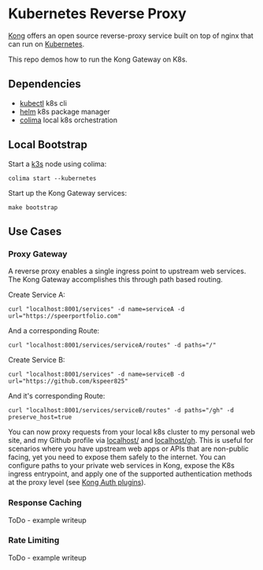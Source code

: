 # Kubernetes Reverse Proxy

[Kong](https://konghq.com/) offers an open source reverse-proxy service built on top of nginx that can run on [Kubernetes](https://docs.konghq.com/gateway/3.8.x/install/kubernetes/proxy/).

This repo demos how to run the Kong Gateway on K8s.

## Dependencies

* [kubectl](https://kubernetes.io/docs/tasks/tools/install-kubectl-macos/) k8s cli
* [helm](https://helm.sh/docs/intro/quickstart/) k8s package manager
* [colima](https://github.com/abiosoft/colima) local k8s orchestration

## Local Bootstrap

Start a [k3s](https://k3s.io/) node using colima:
```
colima start --kubernetes
```

Start up the Kong Gateway services:
```
make bootstrap
```

## Use Cases

### Proxy Gateway

A reverse proxy enables a single ingress point to upstream web services. The Kong Gateway accomplishes this through path based routing.

Create Service A:
```
curl "localhost:8001/services" -d name=serviceA -d url="https://speerportfolio.com"
```
And a corresponding Route:
```
curl "localhost:8001/services/serviceA/routes" -d paths="/"
```

Create Service B:
```
curl "localhost:8001/services" -d name=serviceB -d url="https://github.com/kspeer825"
```
And it's corresponding Route:
```
curl "localhost:8001/services/serviceB/routes" -d paths="/gh" -d preserve_host=true
```

You can now proxy requests from your local k8s cluster to my personal web site, and my Github profile via [localhost/](https://localhost/) and [localhost/gh](https://localhost/gh). This is useful for scenarios where you have upstream web apps or APIs that are non-public facing, yet you need to expose them safely to the internet. You can configure paths to your private web services in Kong, expose the K8s ingress entrypoint, and apply one of the supported authentication methods at the proxy level (see [Kong Auth plugins](https://docs.konghq.com/hub/?tier=free&category=authentication)).

### Response Caching
ToDo - example writeup

### Rate Limiting
ToDo - example writeup